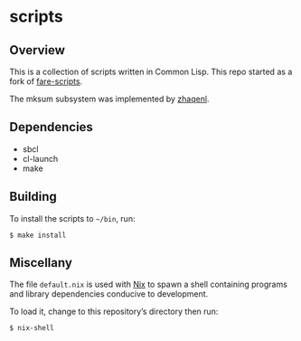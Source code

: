 scripts
=======


Overview
--------

This is a collection of scripts written in Common Lisp. This repo started as a fork of
[fare-scripts](http://github.com/fare/fare-scripts).

The mksum subsystem was implemented by [zhaqenl](https://github.com/zhaqenl).


Dependencies
------------

- sbcl
- cl-launch
- make


Building
--------

To install the scripts to `~/bin`, run:

```
$ make install
```


Miscellany
----------

The file `default.nix` is used with [Nix](https://nixos.org/nix) to spawn a shell containing
programs and library dependencies conducive to development.

To load it, change to this repository’s directory then run:

```
$ nix-shell
```
